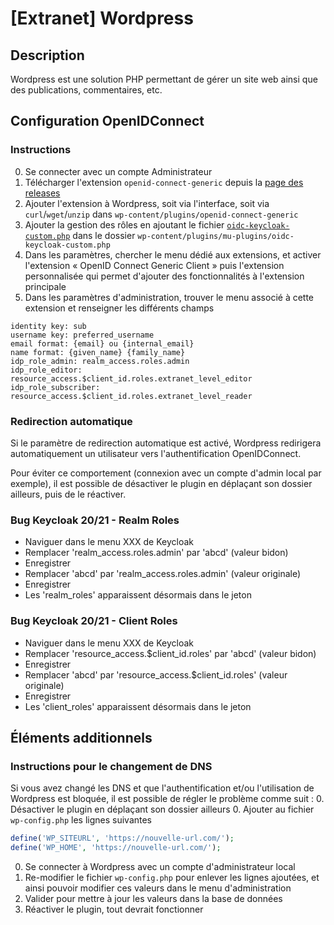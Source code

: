 # [Extranet] Wordpress

## Description

Wordpress est une solution PHP permettant de gérer un site web ainsi que des publications, commentaires, etc.

## Configuration OpenIDConnect

### Instructions

0. Se connecter avec un compte Administrateur
0. Télécharger l'extension `openid-connect-generic` depuis la [page des releases](https://github.com/oidc-wp/openid-connect-generic/releases)
0. Ajouter l'extension à Wordpress, soit via l'interface, soit via `curl`/`wget`/`unzip` dans `wp-content/plugins/openid-connect-generic`
0. Ajouter la gestion des rôles en ajoutant le fichier [`oidc-keycloak-custom.php`](https://github.com/TBG-FR/oidc-keycloak-sso/blob/main/oidc-keycloak-custom.php) dans le dossier `wp-content/plugins/mu-plugins/oidc-keycloak-custom.php`
0. Dans les paramètres, chercher le menu dédié aux extensions, et activer l'extension « OpenID Connect Generic Client » puis l'extension personnalisée qui permet d'ajouter des fonctionnalités à l'extension principale
0. Dans les paramètres d'administration, trouver le menu associé à cette extension et renseigner les différents champs

```
identity key: sub
username key: preferred_username
email format: {email} ou {internal_email}
name format: {given_name} {family_name}
idp_role_admin: realm_access.roles.admin
idp_role_editor: resource_access.$client_id.roles.extranet_level_editor
idp_role_subscriber: resource_access.$client_id.roles.extranet_level_reader
```

### Redirection automatique

Si le paramètre de redirection automatique est activé, Wordpress redirigera automatiquement un utilisateur vers l'authentification OpenIDConnect.

Pour éviter ce comportement (connexion avec un compte d'admin local par exemple), il est possible de désactiver le plugin en déplaçant son dossier ailleurs, puis de le réactiver.

### Bug Keycloak 20/21 - Realm Roles
- Naviguer dans le menu XXX de Keycloak
- Remplacer 'realm_access.roles.admin' par 'abcd' (valeur bidon)
- Enregistrer
- Remplacer 'abcd' par 'realm_access.roles.admin' (valeur originale)
- Enregistrer
- Les 'realm_roles' apparaissent désormais dans le jeton

### Bug Keycloak 20/21 - Client Roles
- Naviguer dans le menu XXX de Keycloak
- Remplacer 'resource_access.$client_id.roles' par 'abcd' (valeur bidon)
- Enregistrer
- Remplacer 'abcd' par 'resource_access.$client_id.roles' (valeur originale)
- Enregistrer
- Les 'client_roles' apparaissent désormais dans le jeton

## Éléments additionnels

### Instructions pour le changement de DNS

Si vous avez changé les DNS et que l'authentification et/ou l'utilisation de Wordpress est bloquée, il est possible de régler le problème comme suit :
0. Désactiver le plugin en déplaçant son dossier ailleurs
0. Ajouter au fichier `wp-config.php` les lignes suivantes
```php
define('WP_SITEURL', 'https://nouvelle-url.com/');
define('WP_HOME', 'https://nouvelle-url.com/');
```
0. Se connecter à Wordpress avec un compte d'administrateur local
0. Re-modifier le fichier `wp-config.php` pour enlever les lignes ajoutées, et ainsi pouvoir modifier ces valeurs dans le menu d'administration
0. Valider pour mettre à jour les valeurs dans la base de données
0. Réactiver le plugin, tout devrait fonctionner